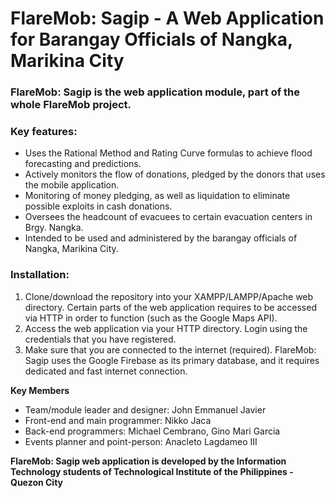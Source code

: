 # FlareMob: Sagip - A Web Application for Barangay Officials of Nangka, Marikina City

### FlareMob: Sagip is the web application module, part of the whole FlareMob project.

### Key features:
- Uses the Rational Method and Rating Curve formulas to achieve flood forecasting and predictions.
- Actively monitors the flow of donations, pledged by the donors that uses the mobile application.
- Monitoring of money pledging, as well as liquidation to eliminate possible exploits in cash donations.
- Oversees the headcount of evacuees to certain evacuation centers in Brgy. Nangka.
- Intended to be used and administered by the barangay officials of Nangka, Marikina City.

### Installation:
1. Clone/download the repository into your XAMPP/LAMPP/Apache web directory. Certain parts of the web application requires to be accessed via HTTP in order to function (such as the Google Maps API).
2. Access the web application via your HTTP directory. Login using the credentials that you have registered.
3. Make sure that you are connected to the internet (required). FlareMob: Sagip uses the Google Firebase as its primary database, and it requires dedicated and fast internet connection.

**Key Members**
- Team/module leader and designer: John Emmanuel Javier
- Front-end and main programmer: Nikko Jaca
- Back-end programmers: Michael Cembrano, Gino Mari Garcia
- Events planner and point-person: Anacleto Lagdameo III

**FlareMob: Sagip web application is developed by the Information Technology students of Technological Institute of the Philippines - Quezon City**
